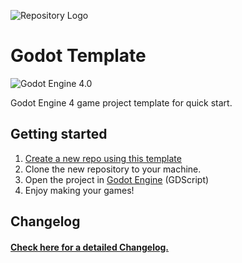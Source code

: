 ![Repository Logo](https://files.catbox.moe/nqxvee.png)

# Godot Template

![Godot Engine 4.0](https://img.shields.io/badge/Godot%20Engine-4.0-blue)

Godot Engine 4 game project template for quick start.

## Getting started

1. [Create a new repo using this template](https://github.com/Bakneko/godot-template/generate)
2. Clone the new repository to your machine.
3. Open the project in [Godot Engine](https://godotengine.org/download/) (GDScript)
4. Enjoy making your games!

## Changelog

#### [Check here for a detailed Changelog.](./changelog.md)

